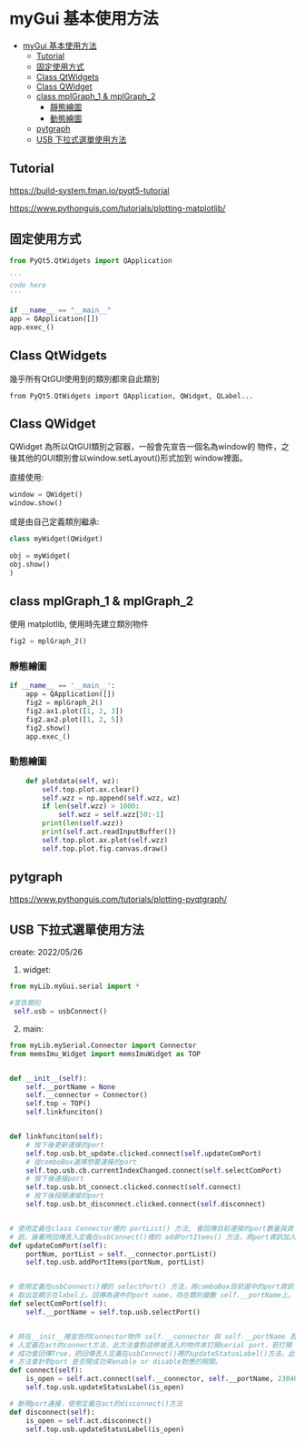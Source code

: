 # myGui 基本使用方法


- [myGui 基本使用方法](#mygui-基本使用方法)
  - [Tutorial](#tutorial)
  - [固定使用方式](#固定使用方式)
  - [Class QtWidgets](#class-qtwidgets)
  - [Class QWidget](#class-qwidget)
  - [class mplGraph_1 & mplGraph_2](#class-mplgraph_1--mplgraph_2)
    - [靜態繪圖](#靜態繪圖)
    - [動態繪圖](#動態繪圖)
  - [pytgraph](#pytgraph)
  - [USB 下拉式選單使用方法](#usb-下拉式選單使用方法)

## Tutorial
https://build-system.fman.io/pyqt5-tutorial

https://www.pythonguis.com/tutorials/plotting-matplotlib/
## 固定使用方式

```python
from PyQt5.QtWidgets import QApplication

'''
code here
'''

if __name__ == "__main__"
app = QApplication([])
app.exec_()
```


## Class QtWidgets
幾乎所有QtGUI使用到的類別都來自此類別
```commandline
from PyQt5.QtWidgets import QApplication, QWidget, QLabel...
```

## Class QWidget 
QWidget 為所以QtGUI類別之容器，一般會先宣告一個名為window的
物件，之後其他的GUI類別會以window.setLayout()形式加到
window裡面。

直接使用:

```python
window = QWidget()
window.show()
```

或是由自己定義類別繼承:
```python
class myWidget(QWidget)
    
obj = myWidget(
obj.show()
)
```

## class mplGraph_1 & mplGraph_2
使用 matplotlib, 使用時先建立類別物件

```python
fig2 = mplGraph_2()
```

### 靜態繪圖
```python
if __name__ == '__main__':
    app = QApplication([])
    fig2 = mplGraph_2()
    fig2.ax1.plot([1, 2, 3])
    fig2.ax2.plot([1, 2, 5])
    fig2.show()
    app.exec_()
```

### 動態繪圖

```python
    def plotdata(self, wz):
        self.top.plot.ax.clear()
        self.wzz = np.append(self.wzz, wz)
        if len(self.wzz) > 1000:
            self.wzz = self.wzz[50:-1]
        print(len(self.wzz))
        print(self.act.readInputBuffer())
        self.top.plot.ax.plot(self.wzz)
        self.top.plot.fig.canvas.draw()
```


## pytgraph

https://www.pythonguis.com/tutorials/plotting-pyqtgraph/



## USB 下拉式選單使用方法
create: 2022/05/26

1. widget:
```python
from myLib.myGui.serial import *

#宣告類別
 self.usb = usbConnect()
```



2. main:

```python
from myLib.mySerial.Connector import Connector
from memsImu_Widget import memsImuWidget as TOP


def __init__(self):
    self.__portName = None
    self.__connector = Connector()
    self.top = TOP()
    self.linkfunciton()


def linkfunciton(self):
    # 按下後更新連接的port
    self.top.usb.bt_update.clicked.connect(self.updateComPort)
    # 從comboBox選擇想要連接的port
    self.top.usb.cb.currentIndexChanged.connect(self.selectComPort)
    # 按下後連接port
    self.top.usb.bt_connect.clicked.connect(self.connect)
    # 按下後段開連接的port
    self.top.usb.bt_disconnect.clicked.connect(self.disconnect)


# 使用定義在class Connector裡的 portList() 方法, 會回傳目前連接的port數量與資
# 訊，接著將回傳丟入定義在usbConnect()裡的 addPortItems() 方法，將port資訊加入comboBox裡。
def updateComPort(self):
    portNum, portList = self.__connector.portList()
    self.top.usb.addPortItems(portNum, portList)


# 使用定義在usbConnect()裡的 selectPort() 方法，將comboBox目前選中的port資訊
# 取出並顯示在label上。回傳為選中的port name，存在類別變數 self.__portName上。
def selectComPort(self):
    self.__portName = self.top.usb.selectPort()


# 將在__init__裡宣告的Connector物件 self.__connector 與 self.__portName 丟
# 入定義在act的connect方法，此方法會對這修被丟入的物件來打開serial port，若打開
# 成功會回傳True，把回傳丟入定義在usbConnect()裡的updateStatusLabel()方法，此
# 方法會針對port 是否開成功來enable or disable對應的開關。
def connect(self):
    is_open = self.act.connect(self.__connector, self.__portName, 230400)
    self.top.usb.updateStatusLabel(is_open)

# 斷開port連接，使用定義在act的disconnect()方法
def disconnect(self):
    is_open = self.act.disconnect()
    self.top.usb.updateStatusLabel(is_open)
```








